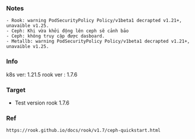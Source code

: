 ###  Notes
```
- Rook: warning PodSecurityPolicy Policy/v1beta1 decrapted v1.21+, unavaible v1.25.
- Ceph: Khi vừa khởi động lên ceph sẽ cảnh bảo
- Ceph: không truy cập được dasboard.
- Metallb: warning PodSecurityPolicy Policy/v1beta1 decrapted v1.21+, unavaible v1.25.

```

### Info
k8s ver: 1.21.5
rook ver : 1.7.6

### Target
- Test version rook 1.7.6

### Ref
```
https://rook.github.io/docs/rook/v1.7/ceph-quickstart.html

```